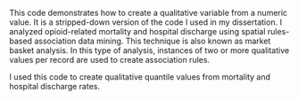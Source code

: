 This code demonstrates how to create a qualitative variable from a numeric value. It is a stripped-down version of the code I used in my dissertation. 
I analyzed opioid-related mortality and hospital discharge using spatial rules-based association data mining. This technique is also known as market basket analysis. 
In this type of analysis, instances of two or more qualitative values per record are used to create association rules.

I used this code to create qualitative quantile values from mortality and hospital discharge rates. 

